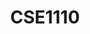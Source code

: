 ---
layout: post
title: CSE1110
name: Software Quality and Testing
topic: Security Testing - Checking for what shouldn't happen
slides: SAST-website.pdf
transcript: https://sttp.site/chapters/non-functional-testing/security-testing.html
years: 2019 - 2021
guest: 'false'
---